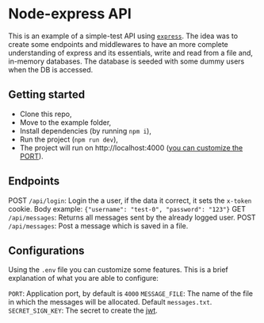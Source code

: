 # Node-express API

This is an example of a simple-test API using [`express`](https://expressjs.com/).
The idea was to create some endpoints and middlewares to have an more complete understanding of express and its essentials, write and read from a file and, in-memory databases.
The database is seeded with some dummy users when the DB is accessed.

## Getting started

- Clone this repo,
- Move to the example folder,
- Install dependencies (by running `npm i`),
- Run the project (`npm run dev`),
- The project will run on http://localhost:4000 ([you can customize the PORT](#configurations)).

## Endpoints

POST `/api/login`: Login the a user, if the data it correct, it sets the `x-token` cookie. Body example: `{"username": "test-0", "password": "123"}`
GET `/api/messages`: Returns all messages sent by the already logged user.
POST `/api/messages`: Post a message which is saved in a file.

## Configurations

Using the `.env` file you can customize some features. This is a brief explanation of what you are able to configure:

`PORT`: Application port, by default is `4000`
`MESSAGE_FILE`: The name of the file in which the messages will be allocated. Default `messages.txt`.
`SECRET_SIGN_KEY`: The secret to create the [jwt](https://www.npmjs.com/package/jsonwebtoken).
